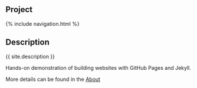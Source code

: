 ## Project
{% include navigation.html %}

## Description
{{ site.description }}

Hands-on demonstration of building websites with GitHub Pages and Jekyll.

More details can be found in the [About](about)

